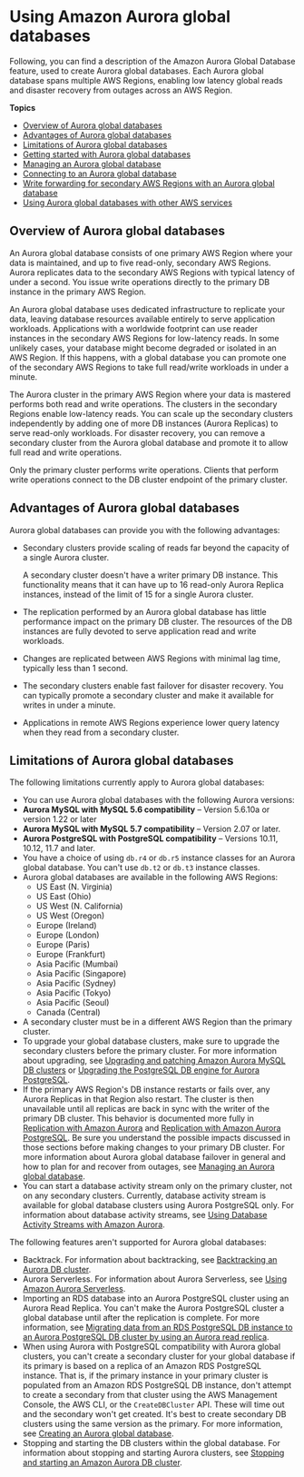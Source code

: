 # Using Amazon Aurora global databases<a name="aurora-global-database"></a>

Following, you can find a description of the Amazon Aurora Global Database feature, used to create Aurora global databases\. Each Aurora global database spans multiple AWS Regions, enabling low latency global reads and disaster recovery from outages across an AWS Region\. 

**Topics**
+ [Overview of Aurora global databases](#aurora-global-database-overview)
+ [Advantages of Aurora global databases](#aurora-global-database.advantages)
+ [Limitations of Aurora global databases](#aurora-global-database.limitations)
+ [Getting started with Aurora global databases](aurora-global-database-getting-started.md)
+ [Managing an Aurora global database](aurora-global-database-managing.md)
+ [Connecting to an Aurora global database](aurora-global-database-connecting.md)
+ [Write forwarding for secondary AWS Regions with an Aurora global database](aurora-global-database-write-forwarding.md)
+ [Using Aurora global databases with other AWS services](aurora-global-database-interop.md)

## Overview of Aurora global databases<a name="aurora-global-database-overview"></a>

 An Aurora global database consists of one primary AWS Region where your data is maintained, and up to five read\-only, secondary AWS Regions\. Aurora replicates data to the secondary AWS Regions with typical latency of under a second\. You issue write operations directly to the primary DB instance in the primary AWS Region\. 

An Aurora global database uses dedicated infrastructure to replicate your data, leaving database resources available entirely to serve application workloads\. Applications with a worldwide footprint can use reader instances in the secondary AWS Regions for low\-latency reads\. In some unlikely cases, your database might become degraded or isolated in an AWS Region\. If this happens, with a global database you can promote one of the secondary AWS Regions to take full read/write workloads in under a minute\. 

 The Aurora cluster in the primary AWS Region where your data is mastered performs both read and write operations\. The clusters in the secondary Regions enable low\-latency reads\. You can scale up the secondary clusters independently by adding one of more DB instances \(Aurora Replicas\) to serve read\-only workloads\. For disaster recovery, you can remove a secondary cluster from the Aurora global database and promote it to allow full read and write operations\. 

 Only the primary cluster performs write operations\. Clients that perform write operations connect to the DB cluster endpoint of the primary cluster\. 

## Advantages of Aurora global databases<a name="aurora-global-database.advantages"></a>

Aurora global databases can provide you with the following advantages: 
+ Secondary clusters provide scaling of reads far beyond the capacity of a single Aurora cluster\. 

  A secondary cluster doesn't have a writer primary DB instance\. This functionality means that it can have up to 16 read\-only Aurora Replica instances, instead of the limit of 15 for a single Aurora cluster\.
+  The replication performed by an Aurora global database has little performance impact on the primary DB cluster\. The resources of the DB instances are fully devoted to serve application read and write workloads\. 
+  Changes are replicated between AWS Regions with minimal lag time, typically less than 1 second\. 
+  The secondary clusters enable fast failover for disaster recovery\. You can typically promote a secondary cluster and make it available for writes in under a minute\. 
+  Applications in remote AWS Regions experience lower query latency when they read from a secondary cluster\. 

## Limitations of Aurora global databases<a name="aurora-global-database.limitations"></a>

 The following limitations currently apply to Aurora global databases:
+  You can use Aurora global databases with the following Aurora versions:
  + **Aurora MySQL with MySQL 5\.6 compatibility** – Version 5\.6\.10a or version 1\.22 or later
  + **Aurora MySQL with MySQL 5\.7 compatibility** – Version 2\.07 or later\.
  + **Aurora PostgreSQL with PostgreSQL compatibility** – Versions 10\.11, 10\.12, 11\.7 and later\. 
+  You have a choice of using `db.r4` or `db.r5` instance classes for an Aurora global database\. You can't use `db.t2` or `db.t3` instance classes\.
+ Aurora global databases are available in the following AWS Regions:
  + US East \(N\. Virginia\)
  + US East \(Ohio\)
  + US West \(N\. California\)
  + US West \(Oregon\)
  + Europe \(Ireland\)
  + Europe \(London\)
  + Europe \(Paris\)
  + Europe \(Frankfurt\)
  + Asia Pacific \(Mumbai\)
  + Asia Pacific \(Singapore\)
  + Asia Pacific \(Sydney\)
  + Asia Pacific \(Tokyo\)
  + Asia Pacific \(Seoul\)
  + Canada \(Central\)
+  A secondary cluster must be in a different AWS Region than the primary cluster\. 
+ To upgrade your global database clusters, make sure to upgrade the secondary clusters before the primary cluster\. For more information about upgrading, see [Upgrading and patching Amazon Aurora MySQL DB clusters](AuroraMySQL.Updates.Patching.md) or [Upgrading the PostgreSQL DB engine for Aurora PostgreSQL](USER_UpgradeDBInstance.PostgreSQL.md)\. 
+ If the primary AWS Region's DB instance restarts or fails over, any Aurora Replicas in that Region also restart\. The cluster is then unavailable until all replicas are back in sync with the writer of the primary DB cluster\. This behavior is documented more fully in [Replication with Amazon Aurora](Aurora.Replication.md) and [Replication with Amazon Aurora PostgreSQL](AuroraPostgreSQL.Replication.md)\. Be sure you understand the possible impacts discussed in those sections before making changes to your primary DB cluster\. For more information about Aurora global database failover in general and how to plan for and recover from outages, see [Managing an Aurora global database](aurora-global-database-managing.md)\. 
+  You can start a database activity stream only on the primary cluster, not on any secondary clusters\.  Currently, database activity stream is available for global database clusters using Aurora PostgreSQL only\. For information about database activity streams, see [Using Database Activity Streams with Amazon Aurora](DBActivityStreams.md)\.

 The following features aren't supported for Aurora global databases: 
+  Backtrack\. For information about backtracking, see [Backtracking an Aurora DB cluster](AuroraMySQL.Managing.Backtrack.md)\. 
+ Aurora Serverless\. For information about Aurora Serverless, see [Using Amazon Aurora Serverless](aurora-serverless.md)\. 
+ Importing an RDS database into an Aurora PostgreSQL cluster using an Aurora Read Replica\. You can't make the Aurora PostgreSQL cluster a global database until after the replication is complete\. For more information, see [Migrating data from an RDS PostgreSQL DB instance to an Aurora PostgreSQL DB cluster by using an Aurora read replica](AuroraPostgreSQL.Migrating.md#AuroraPostgreSQL.Migrating.RDSPostgreSQL.Replica)\.
+  When using Aurora with PostgreSQL compatibility with Aurora global clusters, you can't create a secondary cluster for your global database if its primary is based on a replica of an Amazon RDS PostgreSQL instance\. That is, if the primary instance in your primary cluster is populated from an Amazon RDS PostgreSQL DB instance, don't attempt to create a secondary from that cluster using the AWS Management Console, the AWS CLI, or the `CreateDBCluster` API\. These will time out and the secondary won't get created\. It's best to create secondary DB clusters using the same version as the primary\. For more information, see [Creating an Aurora global database](aurora-global-database-getting-started.md#aurora-global-database-creating)\. 
+  Stopping and starting the DB clusters within the global database\. For information about stopping and starting Aurora clusters, see [Stopping and starting an Amazon Aurora DB cluster](aurora-cluster-stop-start.md)\. 